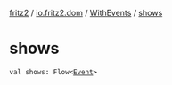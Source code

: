 [fritz2](../../index.md) / [io.fritz2.dom](../index.md) / [WithEvents](index.md) / [shows](./shows.md)

# shows

`val shows: Flow<`[`Event`](https://kotlinlang.org/api/latest/jvm/stdlib/org.w3c.dom.events/-event/index.html)`>`